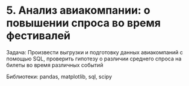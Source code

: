 # 5. Анализ авиакомпании: о повышении спроса во время фестивалей
Задача: Произвести выгрузки и подготовку данных авиакомпаний с помощью SQL, проверить гипотезу о различии среднего спроса на билеты во время различных событий

Библиотеки: pandas, matplotlib, sql, scipy
